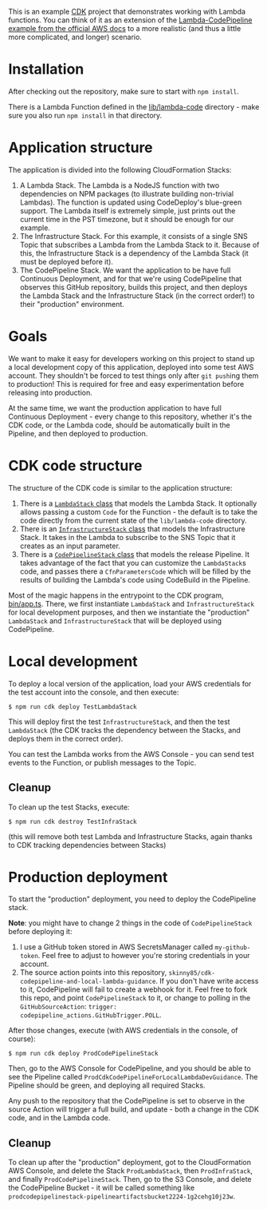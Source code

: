 This is an example [CDK](https://github.com/aws/aws-cdk)
project that demonstrates working with Lambda functions.
You can think of it as an extension of the
[Lambda-CodePipeline example from the official AWS docs](https://docs.aws.amazon.com/cdk/latest/guide/codepipeline_example.html)
to a more realistic (and thus a little more complicated, and longer) scenario.

# Installation

After checking out the repository, make sure to start with `npm install`.

There is a Lambda Function defined in the [lib/lambda-code](lib/lambda-code) directory -
make sure you also run `npm install` in that directory.

# Application structure

The application is divided into the following CloudFormation Stacks:

1. A Lambda Stack. The Lambda is a NodeJS function with two dependencies on NPM packages
  (to illustrate building non-trivial Lambdas).
  The function is updated using CodeDeploy's blue-green support.
  The Lambda itself is extremely simple, just prints out the current time in the PST timezone,
  but it should be enough for our example.
2. The Infrastructure Stack. For this example, it consists of a single SNS Topic
  that subscribes a Lambda from the Lambda Stack to it.
  Because of this, the Infrastructure Stack is a dependency of the Lambda Stack
  (it must be deployed before it).
3. The CodePipeline Stack. We want the application to be have full Continuous Deployment,
  and for that we're using CodePipeline that observes this GitHub repository,
  builds this project,
  and then deploys the Lambda Stack and the Infrastructure Stack
  (in the correct order!) to their "production" environment.

# Goals

We want to make it easy for developers working on this project to
stand up a local development copy of this application,
deployed into some test AWS account.
They shouldn't be forced to test things only after `git push`ing them to production!
This is required for free and easy experimentation before releasing into production.

At the same time, we want the production application to have full Continuous Deployment -
every change to this repository,
whether it's the CDK code, or the Lambda code,
should be automatically built in the Pipeline,
and then deployed to production.

# CDK code structure

The structure of the CDK code is similar to the application structure:

1. There is a [`LambdaStack` class](lib/lambda-stack.ts) that models
  the Lambda Stack. It optionally allows passing a custom `Code` for the Function -
  the default is to take the code directly from the current state of the
  `lib/lambda-code` directory.
2. There is an [`InfrastructureStack` class](lib/infrastructure-stack.ts)
  that models the Infrastructure Stack. It takes in the Lambda to subscribe to the
  SNS Topic that it creates as an input parameter.
3. There is a [`CodePipelineStack` class](lib/codepipeline-stack.ts)
  that models the release Pipeline. It takes advantage of the fact that
  you can customize the `LambdaStack`s code,
  and passes there a `CfnParametersCode` which will be filled by the
  results of building the Lambda's code using CodeBuild in the Pipeline.

Most of the magic happens in the entrypoint to the CDK program,
[bin/app.ts](bin/app.ts).
There, we first instantiate `LambdaStack` and `InfrastructureStack` for local development purposes,
and then we instantiate the "production" `LambdaStack` and `InfrastructureStack`
that will be deployed using CodePipeline.

# Local development

To deploy a local version of the application,
load your AWS credentials for the test account into the console,
and then execute:

```shell script
$ npm run cdk deploy TestLambdaStack
```

This will deploy first the test `InfrastructureStack`,
and then the test `LambdaStack`
(the CDK tracks the dependency between the Stacks,
and deploys them in the correct order).

You can test the Lambda works from the AWS Console -
you can send test events to the Function,
or publish messages to the Topic.

## Cleanup

To clean up the test Stacks, execute:

```shell script
$ npm run cdk destroy TestInfraStack
```

(this will remove both test Lambda and Infrastructure Stacks,
again thanks to CDK tracking dependencies between Stacks)

# Production deployment

To start the "production" deployment,
you need to deploy the CodePipeline stack.

**Note**: you might have to change 2 things in the code of `CodePipelineStack` before deploying it:

1. I use a GitHub token stored in AWS SecretsManager called `my-github-token`.
  Feel free to adjust to however you're storing credentials in your account.
2. The source action points into this repository,
  `skinny85/cdk-codepipeline-and-local-lambda-guidance`.
  If you don't have write access to it,
  CodePipeline will fail to create a webhook for it.
  Feel free to fork this repo, and point `CodePipelineStack` to it,
  or change to polling in the `GitHubSourceAction`: `trigger: codepipeline_actions.GitHubTrigger.POLL`.

After those changes, execute
(with AWS credentials in the console, of course):

```shell script
$ npm run cdk deploy ProdCodePipelineStack
```

Then, go to the AWS Console for CodePipeline,
and you should be able to see the Pipeline called `ProdCdkCodePipelineForLocalLambdaDevGuidance`.
The Pipeline should be green, and deploying all required Stacks.

Any push to the repository that the CodePipeline is set to observe in the source Action
will trigger a full build, and update -
both a change in the CDK code, and in the Lambda code.

## Cleanup

To clean up after the "production" deployment,
got to the CloudFormation AWS Console,
and delete the Stack `ProdLambdaStack`, then `ProdInfraStack`,
and finally `ProdCodePipelineStack`.
Then, go to the S3 Console, and delete the CodePipeline Bucket -
it will be called something like `prodcodepipelinestack-pipelineartifactsbucket2224-1g2cehg10j23w`.
